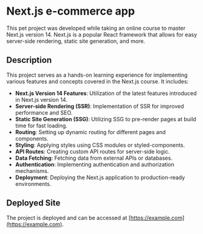 
# Next.js e-commerce app

This pet project was developed while taking an online course to master Next.js version 14. Next.js is a popular React framework that allows for easy server-side rendering, static site generation, and more.

## Description

This project serves as a hands-on learning experience for implementing various features and concepts covered in the Next.js course. It includes:

- **Next.js Version 14 Features**: Utilization of the latest features introduced in Next.js version 14.
- **Server-side Rendering (SSR)**: Implementation of SSR for improved performance and SEO.
- **Static Site Generation (SSG)**: Utilizing SSG to pre-render pages at build time for fast loading.
- **Routing**: Setting up dynamic routing for different pages and components.
- **Styling**: Applying styles using CSS modules or styled-components.
- **API Routes**: Creating custom API routes for server-side logic.
- **Data Fetching**: Fetching data from external APIs or databases.
- **Authentication**: Implementing authentication and authorization mechanisms.
- **Deployment**: Deploying the Next.js application to production-ready environments.

## Deployed Site

The project is deployed and can be accessed at [https://example.com](https://example.com).
